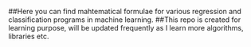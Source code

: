 ##Here you can find mahtematical formulae for various regression and classification programs in machine learning.
##This repo is created for learning purpose, will be updated frequently as I learn more algorithms, libraries etc.
